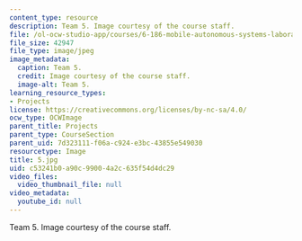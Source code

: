 ```yaml
---
content_type: resource
description: Team 5. Image courtesy of the course staff.
file: /ol-ocw-studio-app/courses/6-186-mobile-autonomous-systems-laboratory-january-iap-2005/c53241b0a90c99004a2c635f54d4dc29_5.jpg
file_size: 42947
file_type: image/jpeg
image_metadata:
  caption: Team 5.
  credit: Image courtesy of the course staff.
  image-alt: Team 5.
learning_resource_types:
- Projects
license: https://creativecommons.org/licenses/by-nc-sa/4.0/
ocw_type: OCWImage
parent_title: Projects
parent_type: CourseSection
parent_uid: 7d323111-f06a-c924-e3bc-43855e549030
resourcetype: Image
title: 5.jpg
uid: c53241b0-a90c-9900-4a2c-635f54d4dc29
video_files:
  video_thumbnail_file: null
video_metadata:
  youtube_id: null
---
```

Team 5. Image courtesy of the course staff.